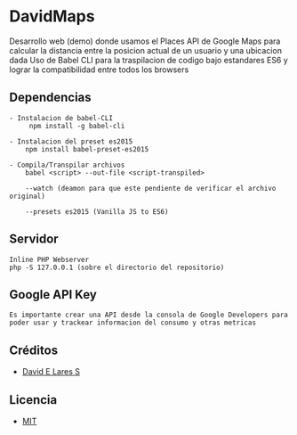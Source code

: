 # DavidMaps
	
Desarrollo web (demo) donde usamos el Places API de Google Maps para calcular la distancia entre la posicion actual de un usuario y una ubicacion dada
Uso de Babel CLI para la traspilacion de codigo bajo estandares ES6 y lograr la compatibilidad entre todos los browsers

## Dependencias
	
	- Instalacion de babel-CLI
		 npm install -g babel-cli

	- Instalacion del preset es2015
		npm install babel-preset-es2015

	- Compila/Transpilar archivos
		babel <script> --out-file <script-transpiled>

		--watch (deamon para que este pendiente de verificar el archivo original)

		--presets es2015 (Vanilla JS to ES6)

## Servidor 

	Inline PHP Webserver
	php -S 127.0.0.1 (sobre el directorio del repositorio)

## Google API Key
	
	Es importante crear una API desde la consola de Google Developers para poder usar y trackear informacion del consumo y otras metricas

## Créditos
- [David E Lares S](https://twitter.com/@davidlares3)

## Licencia

- [MIT](https://opensource.org/licenses/MIT)